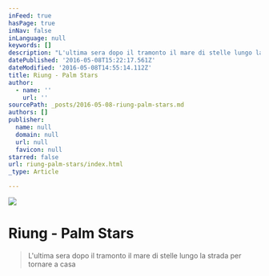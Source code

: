 ```yaml
---
inFeed: true
hasPage: true
inNav: false
inLanguage: null
keywords: []
description: "L'ultima sera dopo il tramonto il mare di stelle lungo la strada per tornare a casa"
datePublished: '2016-05-08T15:22:17.561Z'
dateModified: '2016-05-08T14:55:14.112Z'
title: Riung - Palm Stars
author:
  - name: ''
    url: ''
sourcePath: _posts/2016-05-08-riung-palm-stars.md
authors: []
publisher:
  name: null
  domain: null
  url: null
  favicon: null
starred: false
url: riung-palm-stars/index.html
_type: Article

---
```

![](https://the-grid-user-content.s3-us-west-2.amazonaws.com/8fae1315-80e4-44e8-8b23-89ca23eec8aa.jpg)

# Riung - Palm Stars

> L'ultima sera dopo il tramonto il mare di stelle lungo la strada per tornare a casa